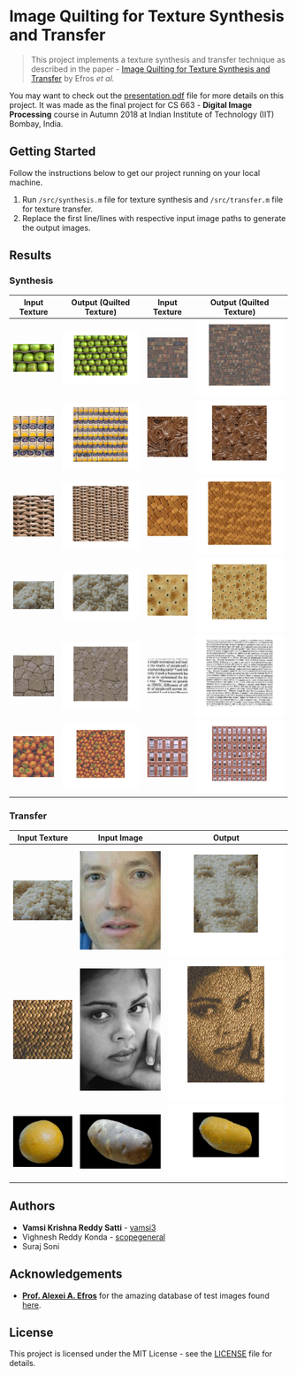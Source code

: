# Image Quilting for Texture Synthesis and Transfer

> This project implements a texture synthesis and transfer technique as described in the paper - [Image Quilting for Texture Synthesis and Transfer](https://people.eecs.berkeley.edu/~efros/research/quilting/quilting.pdf) by Efros *et al.*

You may want to check out the [presentation.pdf](/docs/presentation.pdf) file for more details on this project. It was made as the final project for CS 663 - **Digital Image Processing** course in Autumn 2018 at Indian Institute of Technology (IIT) Bombay, India.

## Getting Started

Follow the instructions below to get our project running on your local machine.

1. Run `/src/synthesis.m` file for texture synthesis and `/src/transfer.m` file for texture transfer.
2. Replace the first line/lines with respective input image paths to generate the output images.

## Results

### Synthesis

| Input Texture                              | Output (Quilted Texture)                    | Input Texture                              | Output (Quilted Texture)                    |
| ------------------------------------------ | ------------------------------------------- | ------------------------------------------ | ------------------------------------------- |
| ![apples.png](inputs/synthesis/apples.png) | ![apples.png](outputs/synthesis/apples.png) | ![bricks.png](inputs/synthesis/bricks.png) | ![bricks.png](outputs/synthesis/bricks.png) |
| ![cans.png](inputs/synthesis/cans.png) | ![cans.png](outputs/synthesis/cans.png) | ![chocolate.png](inputs/synthesis/chocolate.png) | ![chocolate.png](outputs/synthesis/chocolate.png) |
| ![jute.png](inputs/synthesis/jute.png) | ![jute.png](outputs/synthesis/jute.png) | ![mat.png](inputs/synthesis/mat.png) | ![mat.png](outputs/synthesis/mat.png) |
| ![rice.png](inputs/synthesis/rice.png) | ![rice.png](outputs/synthesis/rice.png) | ![spots.png](inputs/synthesis/spots.png) | ![spots.png](outputs/synthesis/spots.png) |
| ![stones.png](inputs/synthesis/stones.png) | ![stones.png](outputs/synthesis/stones.png) | ![text.png](inputs/synthesis/text.png) | ![text.png](outputs/synthesis/text.png) |
| ![tomatoes.png](inputs/synthesis/tomatoes.png) | ![tomatoes.png](outputs/synthesis/tomatoes.png) | ![windows.png](inputs/synthesis/windows.png) | ![windows.png](outputs/synthesis/windows.png) |

### Transfer

| Input Texture | Input Image | Output |
| ---------------------------------------------------- | -------------------------------------------------- | -------------------------------------------------------- |
| ![rice.png](inputs/transfer/rice.png)                                                    | ![bill.png](inputs/transfer/bill.png)                                                  | ![bill-rice.png](outputs/transfer/bill-rice.png)                                                        |
| ![fabric.png](inputs/transfer/fabric.png)                                                    | ![girl.png](inputs/transfer/girl.png)                                                  | ![girl-fabric.png](outputs/transfer/girl-fabric.png)                                                        |
| ![orange.png](inputs/transfer/orange.png)                                                    | ![potato.png](inputs/transfer/potato.png)                                                  | ![potato-orange.png](outputs/transfer/potato-orange.png)                                                        |


## Authors

* **Vamsi Krishna Reddy Satti** - [vamsi3](https://github.com/vamsi3)
* Vighnesh Reddy Konda - [scopegeneral](https://github.com/scopegeneral)
* Suraj Soni

## Acknowledgements

- **[Prof. Alexei A. Efros](https://people.eecs.berkeley.edu/~efros/)** for the amazing database of test images found [here](https://people.eecs.berkeley.edu/~efros/research/quilting/figs/).

## License

This project is licensed under the MIT License - see the [LICENSE](LICENSE) file for details.

